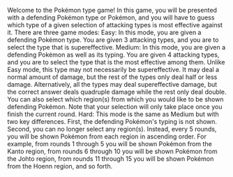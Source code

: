 Welcome to the Pokémon type game! In this game, you will be presented with a defending Pokémon type or Pokémon, and you will have to guess which type of a given selection of attacking types is most effective against it.
There are three game modes:
Easy: In this mode, you are given a defending Pokémon type. You are given 3 attacking types, and you are to select the type that is supereffective.
Medium: In this mode, you are given a defending Pokémon as well as its typing. You are given 4 attacking types, and you are to select the type that is the most effective among them. Unlike Easy mode, this type may not necessarily be supereffective. It may deal a normal amount of damage, but the rest of the types only deal half or less damage. Alternatively, all the types may deal supereffective damage, but the correct answer deals quadruple damage while the rest only deal double. You can also select which region(s) from which you would like to be shown defending Pokémon. Note that your selection will only take place once you finish the current round.
Hard: This mode is the same as Medium but with two key differences. First, the defending Pokémon's typing is not shown. Second, you can no longer select any region(s). Instead, every 5 rounds, you will be shown Pokémon from each region in ascending order. For example, from rounds 1 through 5 you will be shown Pokémon from the Kanto region, from rounds 6 through 10 you will be shown Pokémon from the Johto region, from rounds 11 through 15 you will be shown Pokémon from the Hoenn region, and so forth.
